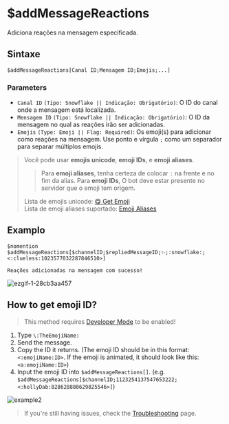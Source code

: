 # $addMessageReactions
Adiciona reações na mensagem especificada.

## Sintaxe
```
$addMessageReactions[Canal ID;Mensagem ID;Emojis;...]
```

### Parameters
- `Canal ID` `(Tipo: Snowflake || Indicação: Obrigatório)`: O ID do canal onde a mensagem está localizada.
- `Mensagem ID` `(Tipo: Snowflake || Indicação: Obrigatório)`: O ID da mensagem no qual as reações irão ser adicionadas.
- `Emojis` `(Type: Emoji || Flag: Required)`: Os emoji(s) para adicionar como reações na mensagem. Use ponto e vírgula `;` como um separador para separar múltiplos emojis.

> Você pode usar **emojis unicode**, **emoji IDs**, e **emoji aliases**.
> > Para **emoji aliases**, tenha certeza de colocar `:` na frente e no fim da alias.
> > Para **emoji IDs**, O bot deve estar presente no servidor que o emoji tem origem.
> 
> Lista de emojis unicode: [😋 Get Emoji](https://getemoji.com) \
> Lista de emoji aliases suportado: [Emoji Aliases](https://botdesignerdiscord.com/public/emoji_alias_list)

## Examplo
```
$nomention
$addMessageReactions[$channelID;$repliedMessageID;✨;:snowflake:;<:clueless:1023577032287846510>]

Reações adicionadas na mensagem com sucesso!
```
![ezgif-1-28cb3aa457](https://github.com/Kemi-Rawr/bdfd-wiki/assets/111205130/35ead963-a6f8-4278-a966-52b25486816b)


## How to get emoji ID?

> This method requires [Developer Mode](https://support.discord.com/hc/en-us/articles/206346498-Where-can-I-find-my-User-Server-Message-ID-) to be enabled! 

1. Type `\:TheEmojiName:`
2. Send the message.
3. Copy the ID it returns. (The emoji ID should be in this format: `<:emojiName:ID>`. If the emoji is animated, it should look like this: `<a:emojiName:ID>`)
4. Input the emoji ID into `$addMessageReactions[]`. (e.g. `$addMessageReactions[$channelID;1123254137547653222;<:hollyDab:828628880629825546>]`)

![example2](https://media.discordapp.net/attachments/609162277312266280/745309789491298415/My_Movie_0.gif)

> If you're still having issues, check the [Troubleshooting](../resources/troubleshooting.md#the-bot-fails-to-add-reactions) page.
